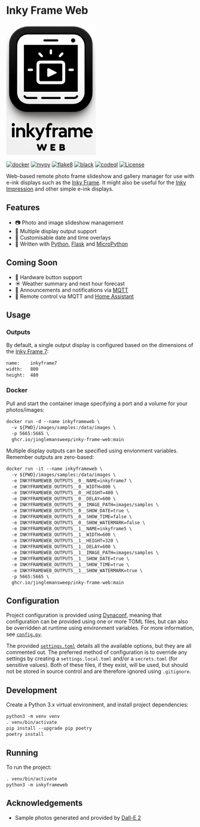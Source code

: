 # Inky Frame Web

![Inky Frame Web](./docs/logos/logo-medium.png)

[![docker](https://github.com/jinglemansweep/inky-frame-web/actions/workflows/docker.yml/badge.svg)](https://github.com/jinglemansweep/inky-frame-web/actions/workflows/docker.yml) [![mypy](https://github.com/jinglemansweep/inky-frame-web/actions/workflows/mypy.yml/badge.svg)](https://github.com/jinglemansweep/inky-frame-web/actions/workflows/mypy.yml) [![flake8](https://github.com/jinglemansweep/inky-frame-web/actions/workflows/flake8.yml/badge.svg)](https://github.com/jinglemansweep/inky-frame-web/actions/workflows/flake8.yml) [![black](https://github.com/jinglemansweep/inky-frame-web/actions/workflows/black.yml/badge.svg)](https://github.com/jinglemansweep/inky-frame-web/actions/workflows/black.yml) [![codeql](https://github.com/jinglemansweep/inky-frame-web/actions/workflows/codeql.yml/badge.svg)](https://github.com/jinglemansweep/inky-frame-web/actions/workflows/codeql.yml) [![License](https://img.shields.io/badge/License-Apache_2.0-blue.svg)](https://opensource.org/licenses/Apache-2.0)

Web-based remote photo frame slideshow and gallery manager for use with e-ink displays such as the [Inky Frame](https://learn.pimoroni.com/article/getting-started-with-inky-frame). It might also be useful for the [Inky Impression](https://shop.pimoroni.com/products/inky-impression-5-7?variant=32298701324371) and other simple e-ink displays.

## Features

- :camera: Photo and image slideshow management
- :cinema: Multiple display output support
- :calendar: Customisable date and time overlays
- :snake: Written with [Python](https://www.python.org/), [Flask](https://flask.palletsprojects.com/) and [MicroPython](https://micropython.org/)

## Coming Soon

- :radio_button: Hardware button support
- :sunny: Weather summary and next hour forecast
- :incoming_envelope: Announcements and notifications via [MQTT](https://en.wikipedia.org/wiki/MQTT)
- :satellite: Remote control via MQTT and [Home Assistant](https://www.home-assistant.io/)

## Usage

### Outputs

By default, a single output display is configured based on the dimensions of the [Inky Frame 7](https://shop.pimoroni.com/products/inky-frame-7-3):

    name:    inkyframe7
    width:   800
    height:  480

### Docker

Pull and start the container image specifying a port and a volume for your photos/images:

    docker run -d --name inkyframeweb \
      -v ${PWD}/images/samples:/data/images \
      -p 5665:5665 \
      ghcr.io/jinglemansweep/inky-frame-web:main

Multiple display outputs can be specified using envionment variables. Remember outputs are zero-based:

    docker run -it --name inkyframeweb \
      -v ${PWD}/images/samples:/data/images \
      -e INKYFRAMEWEB_OUTPUTS__0__NAME=inkyframe7 \
      -e INKYFRAMEWEB_OUTPUTS__0__WIDTH=800 \
      -e INKYFRAMEWEB_OUTPUTS__0__HEIGHT=480 \
      -e INKYFRAMEWEB_OUTPUTS__0__DELAY=600 \
      -e INKYFRAMEWEB_OUTPUTS__0__IMAGE_PATH=images/samples \
      -e INKYFRAMEWEB_OUTPUTS__0__SHOW_DATE=true \
      -e INKYFRAMEWEB_OUTPUTS__0__SHOW_TIME=false \
      -e INKYFRAMEWEB_OUTPUTS__0__SHOW_WATERMARK=false \
      -e INKYFRAMEWEB_OUTPUTS__1__NAME=inkyframe5 \
      -e INKYFRAMEWEB_OUTPUTS__1__WIDTH=600 \
      -e INKYFRAMEWEB_OUTPUTS__1__HEIGHT=320 \
      -e INKYFRAMEWEB_OUTPUTS__1__DELAY=600 \
      -e INKYFRAMEWEB_OUTPUTS__1__IMAGE_PATH=images/samples \
      -e INKYFRAMEWEB_OUTPUTS__1__SHOW_DATE=true \
      -e INKYFRAMEWEB_OUTPUTS__1__SHOW_TIME=true \
      -e INKYFRAMEWEB_OUTPUTS__1__SHOW_WATERMARK=true \
      -p 5665:5665 \
      ghcr.io/jinglemansweep/inky-frame-web:main

## Configuration

Project configuration is provided using [Dynaconf](https://www.dynaconf.com/), meaning that configuration can be provided using one or more TOML files, but can also be overridden at runtime using environment variables. For more information, see [`config.py`](./inkyframeweb/config.py).

The provided [`settings.toml`](./settings.toml) details all the available options, but they are all commented out. The preferred method of configuration is to override any settings by creating a `settings.local.toml` and/or a `secrets.toml` (for sensitive values). Both of these files, if they exist, will be used, but should not be stored in source control and are therefore ignored using `.gitignore`.

## Development

Create a Python 3.x virtual environment, and install project dependencies:

    python3 -m venv venv
    . venv/bin/activate
    pip install --upgrade pip poetry
    poetry install

## Running

To run the project:

    . venv/bin/activate
    python3 -m inkyframeweb

## Acknowledgements

- Sample photos generated and provided by [Dall-E 2](https://openai.com/index/dall-e-2/)
